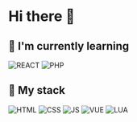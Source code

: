 # Hi there 👋

## 🌱 I'm currently learning

<img src="https://img.shields.io/badge/REACT-black?style=for-the-badge&logo=react&logoColor=61DAFB" alt="REACT" />
<img src="https://img.shields.io/badge/PHP-777BB4?style=for-the-badge&logo=php&logoColor=white" alt="PHP" />

## 💼 My stack

<img src="https://img.shields.io/badge/HTML-E34F26?style=for-the-badge&logo=html5&logoColor=white" alt="HTML" />
<img src="https://img.shields.io/badge/CSS-1572B6?style=for-the-badge&logo=css3&logoColor=white" alt="CSS" />
<img src="https://img.shields.io/badge/JAVASCRIPT-F7DF1E?style=for-the-badge&logo=javascript&logoColor=black" alt="JS" />

<img src="https://img.shields.io/badge/VUE-4FC08D?style=for-the-badge&logo=vue.js&logoColor=white" alt="VUE" />
<img src="https://img.shields.io/badge/LUA-2C2D72?style=for-the-badge&logo=lua&logoColor=white" alt="LUA" />
